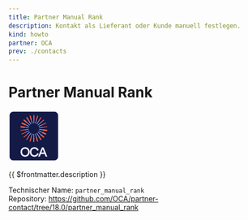 ```yaml
---
title: Partner Manual Rank
description: Kontakt als Lieferant oder Kunde manuell festlegen.
kind: howto
partner: OCA
prev: ./contacts
---
```

# Partner Manual Rank
![icon_oca_app](attachments/icon_oca_app.png)

{{ $frontmatter.description }}

Technischer Name: `partner_manual_rank`\
Repository: <https://github.com/OCA/partner-contact/tree/18.0/partner_manual_rank>
